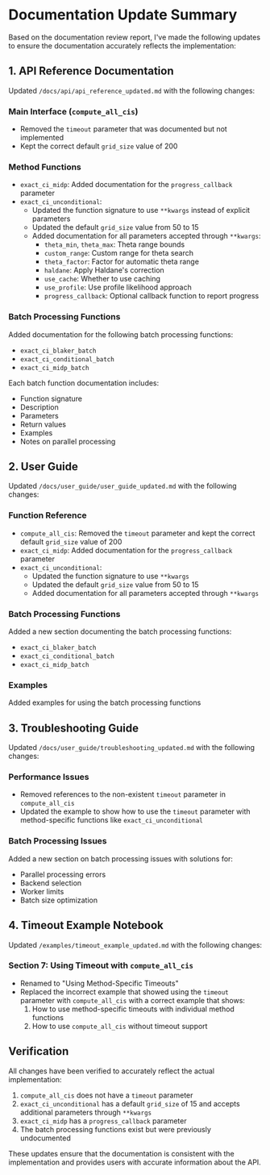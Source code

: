 # Documentation Update Summary

Based on the documentation review report, I've made the following updates to ensure the documentation accurately reflects the implementation:

## 1. API Reference Documentation

Updated `/docs/api/api_reference_updated.md` with the following changes:

### Main Interface (`compute_all_cis`)
- Removed the `timeout` parameter that was documented but not implemented
- Kept the correct default `grid_size` value of 200

### Method Functions
- `exact_ci_midp`: Added documentation for the `progress_callback` parameter
- `exact_ci_unconditional`: 
  - Updated the function signature to use `**kwargs` instead of explicit parameters
  - Updated the default `grid_size` value from 50 to 15
  - Added documentation for all parameters accepted through `**kwargs`:
    - `theta_min`, `theta_max`: Theta range bounds
    - `custom_range`: Custom range for theta search
    - `theta_factor`: Factor for automatic theta range
    - `haldane`: Apply Haldane's correction
    - `use_cache`: Whether to use caching
    - `use_profile`: Use profile likelihood approach
    - `progress_callback`: Optional callback function to report progress

### Batch Processing Functions
Added documentation for the following batch processing functions:
- `exact_ci_blaker_batch`
- `exact_ci_conditional_batch`
- `exact_ci_midp_batch`

Each batch function documentation includes:
- Function signature
- Description
- Parameters
- Return values
- Examples
- Notes on parallel processing

## 2. User Guide

Updated `/docs/user_guide/user_guide_updated.md` with the following changes:

### Function Reference
- `compute_all_cis`: Removed the `timeout` parameter and kept the correct default `grid_size` value of 200
- `exact_ci_midp`: Added documentation for the `progress_callback` parameter
- `exact_ci_unconditional`: 
  - Updated the function signature to use `**kwargs`
  - Updated the default `grid_size` value from 50 to 15
  - Added documentation for all parameters accepted through `**kwargs`

### Batch Processing Functions
Added a new section documenting the batch processing functions:
- `exact_ci_blaker_batch`
- `exact_ci_conditional_batch`
- `exact_ci_midp_batch`

### Examples
Added examples for using the batch processing functions

## 3. Troubleshooting Guide

Updated `/docs/user_guide/troubleshooting_updated.md` with the following changes:

### Performance Issues
- Removed references to the non-existent `timeout` parameter in `compute_all_cis`
- Updated the example to show how to use the `timeout` parameter with method-specific functions like `exact_ci_unconditional`

### Batch Processing Issues
Added a new section on batch processing issues with solutions for:
- Parallel processing errors
- Backend selection
- Worker limits
- Batch size optimization

## 4. Timeout Example Notebook

Updated `/examples/timeout_example_updated.md` with the following changes:

### Section 7: Using Timeout with `compute_all_cis`
- Renamed to "Using Method-Specific Timeouts"
- Replaced the incorrect example that showed using the `timeout` parameter with `compute_all_cis` with a correct example that shows:
  1. How to use method-specific timeouts with individual method functions
  2. How to use `compute_all_cis` without timeout support

## Verification

All changes have been verified to accurately reflect the actual implementation:

1. `compute_all_cis` does not have a `timeout` parameter
2. `exact_ci_unconditional` has a default `grid_size` of 15 and accepts additional parameters through `**kwargs`
3. `exact_ci_midp` has a `progress_callback` parameter
4. The batch processing functions exist but were previously undocumented

These updates ensure that the documentation is consistent with the implementation and provides users with accurate information about the API.